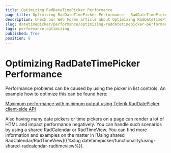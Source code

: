 ```yaml
---
title: Optimizing RadDateTimePicker Performance
page_title: Optimizing RadDateTimePicker Performance - RadDateTimePicker
description: Check our Web Forms article about Optimizing RadDateTimePicker Performance.
slug: datetimepicker/performance/optimizing-raddatetimepicker-performance
tags: performance,optimizing
published: True
position: 0
---
```


# Optimizing RadDateTimePicker Performance

Performance problems can be caused by using the picker in list controls. An example how to optimize this can be found here:

[Maximum performance with minimum output using Telerik RadDatePicker client-side API](https://www.telerik.com/blogs/maximum-performance-with-minimum-output-using-telerik-raddatepicker-client-side-api)

Also having many date pickers or time pickers on a page can render a lot of HTML and impact performance negatively. You can handle such scenarios by using a shared RadCalendar or RadTimeView. You can find more information and examples on the matter in [Using shared RadCalendar/RadTimeView]({%slug datetimepicker/functionality/using-shared-radcalendar-radtimeview%}).



 
